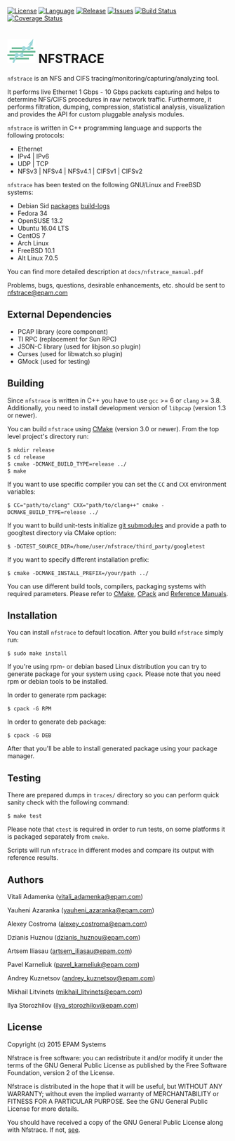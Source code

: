 [![License](https://img.shields.io/github/license/epam/nfstrace.svg)](http://opensource.org/licenses/GPL-2.0)
[![Language](https://img.shields.io/badge/language-C++14-blue.svg)](https://isocpp.org)
[![Release](https://img.shields.io/github/release/epam/nfstrace.svg)](https://github.com/epam/nfstrace/releases/latest)
[![Issues](https://img.shields.io/github/issues/epam/nfstrace.svg)](https://github.com/epam/nfstrace/issues?q=is%3Aopen+is%3Aissue)
[![Build Status](https://github.com/epam/nfstrace/actions/workflows/cmake.yml/badge.svg)](https://github.com/epam/nfstrace/actions/workflows/cmake.yml)
[![Coverage Status](http://img.shields.io/coveralls/epam/nfstrace/master.svg)](https://coveralls.io/r/epam/nfstrace?branch=master)

![NFSTRACE Logo](docs/pictures/logo64.png "Logo") NFSTRACE
========

`nfstrace` is an NFS and CIFS tracing/monitoring/capturing/analyzing tool.

It performs live Ethernet 1 Gbps - 10 Gbps packets capturing and helps to
determine NFS/CIFS procedures in raw network traffic. Furthermore, it performs
filtration, dumping, compression, statistical analysis, visualization and
provides the API for custom pluggable analysis modules.

`nfstrace` is written in C++ programming language and supports the
following protocols:

- Ethernet
- IPv4 | IPv6
- UDP | TCP
- NFSv3 | NFSv4 | NFSv4.1 | CIFSv1 | CIFSv2

`nfstrace` has been tested on the following GNU/Linux and FreeBSD systems:

- Debian Sid [packages](https://packages.debian.org/unstable/main/nfstrace) [build-logs](https://buildd.debian.org/status/logs.php?pkg=nfstrace)
- Fedora 34
- OpenSUSE 13.2
- Ubuntu 16.04 LTS
- CentOS 7
- Arch Linux
- FreeBSD 10.1
- Alt Linux 7.0.5

You can find more detailed description at `docs/nfstrace_manual.pdf`

Problems, bugs, questions, desirable enhancements, etc. should be sent to
<nfstrace@epam.com>

External Dependencies
--------

- PCAP library (core component)
- TI RPC (replacement for Sun RPC)
- JSON-C library (used for libjson.so plugin)
- Curses (used for libwatch.so plugin)
- GMock (used for testing)

Building
--------

Since `nfstrace` is written in C++ you have to use `gcc` >= 6 or
`clang` >= 3.8.  Additionally, you need to install development version of
`libpcap` (version 1.3 or newer).

You can build `nfstrace` using [CMake](https://cmake.org/cmake/help/v3.5/index.html) (version 3.0 or
newer). From the top level project's directory run:

    $ mkdir release
    $ cd release
    $ cmake -DCMAKE_BUILD_TYPE=release ../
    $ make

If you want to use specific compiler you can set the `CC` and `CXX` environment
variables:

    $ CC="path/to/clang" CXX="path/to/clang++" cmake -DCMAKE_BUILD_TYPE=release ../

If you want to build unit-tests initialize [git submodules](https://git-scm.com/book/en/v2/Git-Tools-Submodules) and
provide a path to googltest directory via CMake option:

    $ -DGTEST_SOURCE_DIR=/home/user/nfstrace/third_party/googletest

If you want to specify different installation prefix:

    $ cmake -DCMAKE_INSTALL_PREFIX=/your/path ../

You can use different build tools, compilers, packaging systems with required parameters.
Please refer to
[CMake](https://cmake.org/cmake/help/v3.3/manual/cmake.1.html), 
[CPack](https://cmake.org/cmake/help/v3.3/manual/cpack.1.html) and
[Reference Manuals](https://cmake.org/cmake/help/v3.3/index.html).


Installation
------------

You can install `nfstrace` to default location. After you build `nfstrace` simply run:

    $ sudo make install

If you're using rpm- or debian based Linux distribution you can try to generate
package for your system using `cpack`. Please note that you need rpm or debian
tools to be installed.

In order to generate rpm package:

    $ cpack -G RPM

In order to generate deb package:

    $ cpack -G DEB

After that you'll be able to install generated package using your package
manager.


Testing
-------

There are prepared dumps in `traces/` directory so you can perform quick sanity
check with the following command:

    $ make test

Please note that `ctest` is required in order to run tests, on some platforms
it is packaged separately from `cmake`.

Scripts will run `nfstrace` in different modes and compare its output with
reference results.


Authors
-------

Vitali  Adamenka    ([vitali_adamenka@epam.com](mailto:vitali_adamenka@epam.com))

Yauheni Azaranka    ([yauheni_azaranka@epam.com](mailto:yaheni_azaranka@epam.com))

Alexey  Costroma    ([alexey_costroma@epam.com](mailto:alexey_costroma@epam.com))

Dzianis Huznou      ([dzianis_huznou@epam.com](mailto:dzianis_huznou@epam.com))

Artsem  Iliasau     ([artsem_iliasau@epam.com](mailto:artsem_iliasau@epam.com))

Pavel   Karneliuk   ([pavel_karneliuk@epam.com](mailto:pavel_karneliuk@epam.com))

Andrey  Kuznetsov   ([andrey_kuznetsov@epam.com](mailto:andrey_kuznetsov@epam.com))

Mikhail Litvinets   ([mikhail_litvinets@epam.com](mailto:mikhail_litvinets@epam.com))

Ilya    Storozhilov ([ilya_storozhilov@epam.com](mailto:ilya_storozhilov@epam.com))


License
-------

Copyright (c) 2015 EPAM Systems

Nfstrace is free software: you can redistribute it and/or modify
it under the terms of the GNU General Public License as published by
the Free Software Foundation, version 2 of the License.

Nfstrace is distributed in the hope that it will be useful,
but WITHOUT ANY WARRANTY; without even the implied warranty of
MERCHANTABILITY or FITNESS FOR A PARTICULAR PURPOSE.  See the
GNU General Public License for more details.

You should have received a copy of the GNU General Public License
along with Nfstrace.
If not, [see](http://www.gnu.org/licenses/).
